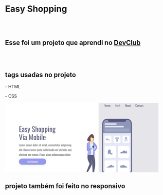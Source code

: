 <h1>Easy Shopping</h1>
<br>
<br>
<h2>Esse foi um projeto que aprendi no <a href="devclub.com.br">DevClub</a></h2>
<br>
<br>

<h2>tags usadas no projeto</h2>
<p>- HTML</p>
<p>- CSS</p>

<img src="https://github.com/JuniorJuninho218/Shopping-via-mobile-illustration/blob/main/img/pc.PNG?raw=true">

<h2>projeto também foi feito no responsivo</h2>

